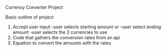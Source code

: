 Currency Converter Project

Basic outline of project

1. Accept user input
   -user selects starting amount
   or
   -user select ending amount
   -user selects the 2 currencies to use
2. Code that gathers the conversion rates from an api
3. Equation to convert the amounts with the rates
